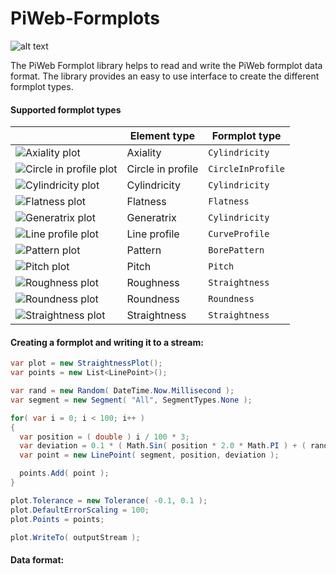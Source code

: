 [logo]: https://github.com/ZEISS-PiWeb/PiWeb-Formplots/blob/master/docs/gfx/32px/Logo.png "PiWeb Logo"
[axiality]: https://github.com/ZEISS-PiWeb/PiWeb-Formplots/blob/master/docs/gfx/32px/AxialityplotElement.png "Axiality plot"
[pattern]: https://github.com/ZEISS-PiWeb/PiWeb-Formplots/blob/master/docs/gfx/32px/BorepatternplotElement.png "Pattern plot"
[roundness]: https://github.com/ZEISS-PiWeb/PiWeb-Formplots/blob/master/docs/gfx/32px/CircleplotElement.png "Roundness plot"
[circleinprofile]: https://github.com/ZEISS-PiWeb/PiWeb-Formplots/blob/master/docs/gfx/32px/CircleprofileplotElement.png "Circle in profile plot"
[lineprofile]: https://github.com/ZEISS-PiWeb/PiWeb-Formplots/blob/master/docs/gfx/32px/CurveplotElement.png "Line profile plot"
[cylindricity]: https://github.com/ZEISS-PiWeb/PiWeb-Formplots/blob/master/docs/gfx/32px/CylinderplotElement.png "Cylindricity plot"
[straightness]: https://github.com/ZEISS-PiWeb/PiWeb-Formplots/blob/master/docs/gfx/32px/LineplotElement.png "Straightness plot"
[pitch]: https://github.com/ZEISS-PiWeb/PiWeb-Formplots/blob/master/docs/gfx/32px/PitchplotElement.png "Pitch plot"
[flatness]: https://github.com/ZEISS-PiWeb/PiWeb-Formplots/blob/master/docs/gfx/32px/PlaneplotElement.png "Flatness plot"
[roughness]: https://github.com/ZEISS-PiWeb/PiWeb-Formplots/blob/master/docs/gfx/32px/RoughnessplotElement.png "Roughness plot"
[generatrix]: https://github.com/ZEISS-PiWeb/PiWeb-Formplots/blob/master/docs/gfx/32px/SurfaceLineplotElement.png "Generatrix plot"


PiWeb-Formplots
=========

![alt text][logo]

The PiWeb Formplot library helps to read and write the PiWeb formplot data format. The library provides an easy to use interface to create the different formplot types.

#### Supported formplot types



|  |Element type | Formplot type |
|---|------------- |-------------| 
| ![][axiality]| Axiality | `Cylindricity` |
| ![][circleinprofile]| Circle in profile | `CircleInProfile` |  
| ![][cylindricity]| Cylindricity |  `Cylindricity` | 
| ![][flatness]| Flatness |  `Flatness` | 
| ![][generatrix]| Generatrix |  `Cylindricity` | 
| ![][lineprofile]| Line profile |  `CurveProfile` | 
| ![][pattern]| Pattern |  `BorePattern` | 
| ![][pitch]| Pitch |  `Pitch` | 
| ![][roughness]| Roughness |  `Straightness` | 
| ![][roundness]| Roundness |  `Roundness` | 
| ![][straightness]| Straightness |  `Straightness` | 

#### Creating a formplot and writing it to a stream:

```cs
var plot = new StraightnessPlot();
var points = new List<LinePoint>();

var rand = new Random( DateTime.Now.Millisecond );
var segment = new Segment( "All", SegmentTypes.None );

for( var i = 0; i < 100; i++ )
{
  var position = ( double ) i / 100 * 3;
  var deviation = 0.1 * ( Math.Sin( position * 2.0 * Math.PI ) + ( rand.NextDouble() - 0.5 ) * 0.5 );
  var point = new LinePoint( segment, position, deviation );

  points.Add( point );
}

plot.Tolerance = new Tolerance( -0.1, 0.1 );
plot.DefaultErrorScaling = 100;
plot.Points = points;

plot.WriteTo( outputStream );
```


#### Data format:
